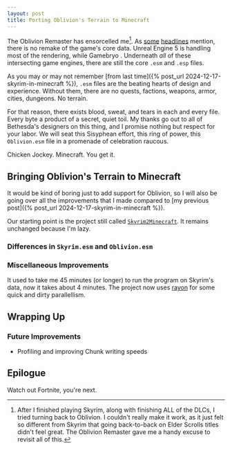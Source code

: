 ```yaml
---
layout: post
title: Porting Oblivion's Terrain to Minecraft
---
```


The Oblivion Remaster has ensorcelled me<!--more-->[^oblivion]. As [some](https://www.pcgamer.com/games/the-elder-scrolls/hot-damn-the-oblivion-remaster-is-125-gb-2600-percent-heavier-than-the-original-game-from-2006/) [headlines](https://www.polygon.com/news/562217/the-elder-scrolls-4-oblivion-remastered-released) mention, there is no remake of the game's core data. Unreal Engine 5 is handling most of the rendering, while Gamebryo . Underneath *all* of these intersecting game engines, there are still the core `.esm` and `.esp` files.

[^oblivion]: After I finished playing Skyrim, along with finishing ALL of the DLCs, I tried turning back to Oblivion. I couldn't really make it work, as it just felt so different from Skyrim that going back-to-back on Elder Scrolls titles didn't feel great. The Oblivion Remaster gave me a handy excuse to revisit all of this.

As you may or may not remember [from last time]({% post_url 2024-12-17-skyrim-in-minecraft %}), `.esm` files are the beating hearts of design and experience. Without them, there are no quests, factions, weapons, armor, cities, dungeons. No terrain.

For that reason, there exists blood, sweat, and tears in each and every file. Every byte a product of a secret, quiet toil. My thanks go out to all of Bethesda's designers on this thing, and I promise nothing but respect for your labor. We will seat this Sisyphean effort, this ring of power, this `Oblivion.esm` file in a promenade of celebration raucous.

Chicken Jockey. Minecraft. You get it.

## Bringing Oblivion's Terrain to Minecraft
It would be kind of boring just to add support for Oblivion, so I will also be going over all the improvements that I made compared to [my previous post]({% post_url 2024-12-17-skyrim-in-minecraft %}).

Our starting point is the project still called [`Skyrim2Minecraft`](https://github.com/ambiguousname/Skyrim2Minecraft). It remains unchanged because I'm lazy.

### Differences in `Skyrim.esm` and `Oblivion.esm`

### Miscellaneous Improvements
It used to take me 45 minutes (or longer) to run the program on Skyrim's data, now it takes about 4 minutes. The project now uses [rayon](https://docs.rs/crate/rayon/latest) for some quick and dirty parallellism.

## Wrapping Up

### Future Improvements
- Profiling and improving Chunk writing speeds

## Epilogue

Watch out Fortnite, you're next.